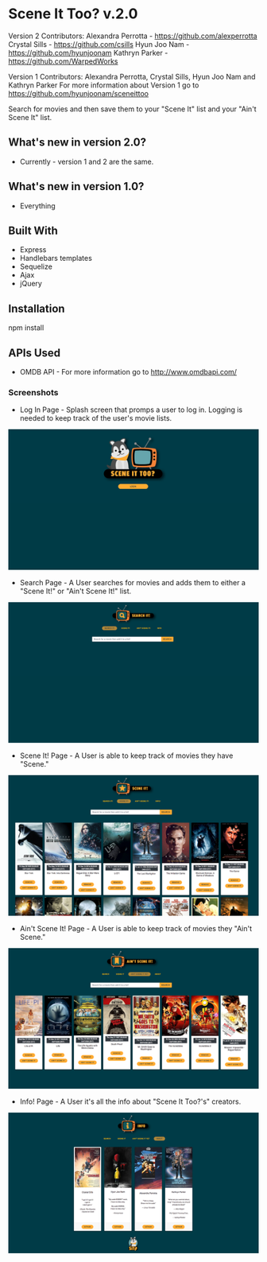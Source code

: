 # Scene It Too? v.2.0

Version 2 Contributors:
Alexandra Perrotta - https://github.com/alexperrotta
Crystal Sills - https://github.com/csills
Hyun Joo Nam - https://github.com/hyunjoonam
Kathryn Parker - https://github.com/WarpedWorks

Version 1 Contributors: Alexandra Perrotta, Crystal Sills, Hyun Joo Nam and Kathryn Parker
For more information about Version 1 go to https://github.com/hyunjoonam/sceneittoo

Search for movies and then save them to your "Scene It" list and your "Ain't Scene It" list.

## What's new in version 2.0?

* Currently - version 1 and 2 are the same.

## What's new in version 1.0?

* Everything

## Built With

* Express
* Handlebars templates
* Sequelize
* Ajax
* jQuery

## Installation

npm install


## APIs Used

* OMDB API - For more information go to http://www.omdbapi.com/


### Screenshots

* Log In Page - Splash screen that promps a user to log in. Logging is needed to keep track of the user's movie lists.

![Log In Page](/public/images/readme_screencaps/login_readme.png "Log In")

* Search Page - A User searches for movies and adds them to either a "Scene It!" or "Ain't Scene It!" list.

![Search Page](/public/images/readme_screencaps/searchit_readme.png "Search")

* Scene It! Page - A User is able to keep track of movies they have "Scene."

![Scene It! List Page](/public/images/readme_screencaps/sceneit_list_readme.png "Scene It!")

* Ain't Scene It! Page - A User is able to keep track of movies they "Ain't Scene."

![Scene It! List Page](/public/images/readme_screencaps/aintsceneit_list_readme.png "Scene It!")

* Info! Page - A User it's all the info about "Scene It Too?'s" creators.

![Scene It! List Page](/public/images/readme_screencaps/info_readme.png "Scene It!")